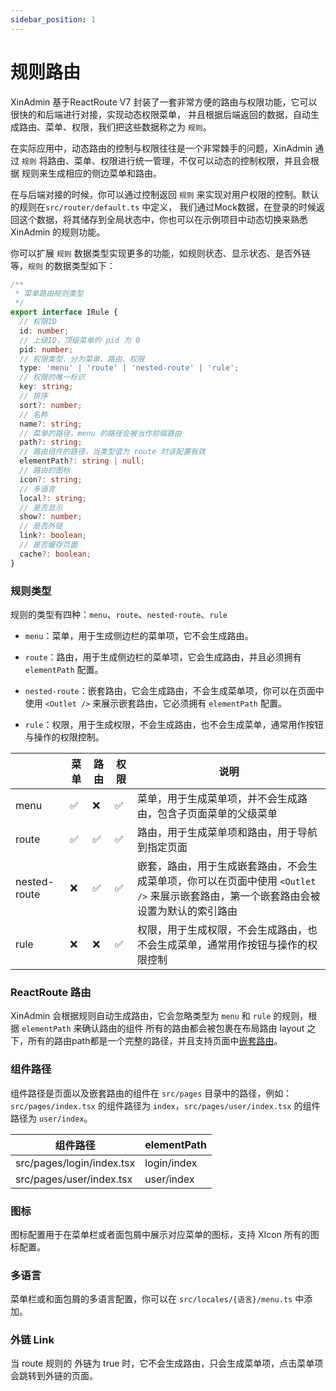 ```yaml
---
sidebar_position: 1
---
```


# 规则路由

XinAdmin 基于ReactRoute V7 封装了一套非常方便的路由与权限功能，它可以很快的和后端进行对接，实现动态权限菜单，
并且根据后端返回的数据，自动生成路由、菜单、权限，我们把这些数据称之为 `规则`。

在实际应用中，动态路由的控制与权限往往是一个非常棘手的问题，XinAdmin 通过 `规则` 将路由、菜单、权限进行统一管理，不仅可以动态的控制权限，并且会根据
规则来生成相应的侧边菜单和路由。

在与后端对接的时候，你可以通过控制返回 `规则` 来实现对用户权限的控制。默认的规则在`src/router/default.ts` 中定义，
我们通过Mock数据，在登录的时候返回这个数据，将其储存到全局状态中，你也可以在示例项目中动态切换来熟悉 XinAdmin 的规则功能。

你可以扩展 `规则` 数据类型实现更多的功能，如规则状态、显示状态、是否外链等，`规则` 的数据类型如下：

```ts
/**
 * 菜单路由规则类型
 */
export interface IRule {
  // 权限ID
  id: number;
  // 上级ID，顶级菜单的 pid 为 0
  pid: number;
  // 权限类型，分为菜单、路由、权限
  type: 'menu' | 'route' | 'nested-route' | 'rule';
  // 权限的唯一标识
  key: string;
  // 排序
  sort?: number;
  // 名称
  name?: string;
  // 菜单的路径，menu 的路径会被当作前缀路由
  path?: string;
  // 路由组件的路径，当类型值为 route 时该配置有效
  elementPath?: string | null;
  // 路由的图标
  icon?: string;
  // 多语言
  local?: string;
  // 是否显示
  show?: number;
  // 是否外链
  link?: boolean;
  // 是否缓存页面
  cache?: boolean;
}
```

### 规则类型

规则的类型有四种：`menu`、`route`、`nested-route`、`rule`

- `menu`：菜单，用于生成侧边栏的菜单项，它不会生成路由。

- `route`：路由，用于生成侧边栏的菜单项，它会生成路由，并且必须拥有 `elementPath` 配置。

- `nested-route`：嵌套路由，它会生成路由，不会生成菜单项，你可以在页面中使用 `<Outlet />` 来展示嵌套路由，它必须拥有 `elementPath` 配置。

- `rule`：权限，用于生成权限，不会生成路由，也不会生成菜单，通常用作按钮与操作的权限控制。

|              | 菜单 | 路由 | 权限 | 说明                                                                        |
|--------------|----|----|----|---------------------------------------------------------------------------|
| menu         | ✅  | ❌  | ✅  | 菜单，用于生成菜单项，并不会生成路由，包含子页面菜单的父级菜单                                           |
| route        | ✅  | ✅  | ✅  | 路由，用于生成菜单项和路由，用于导航到指定页面                                                   |
| nested-route | ❌  | ✅  | ✅  | 嵌套，路由，用于生成嵌套路由，不会生成菜单项，你可以在页面中使用 `<Outlet />` 来展示嵌套路由，第一个嵌套路由会被设置为默认的索引路由 |
| rule         | ❌  | ❌  | ✅  | 权限，用于生成权限，不会生成路由，也不会生成菜单，通常用作按钮与操作的权限控制                                   |


### ReactRoute 路由

XinAdmin 会根据规则自动生成路由，它会忽略类型为 `menu` 和 `rule` 的规则，根据 `elementPath` 来确认路由的组件
所有的路由都会被包裹在布局路由 layout 之下，所有的路由path都是一个完整的路径，并且支持页面中[嵌套路由](/ui/nested-route/rule)。

### 组件路径

组件路径是页面以及嵌套路由的组件在 `src/pages` 目录中的路径，例如：`src/pages/index.tsx` 的组件路径为 `index`，`src/pages/user/index.tsx` 的组件路径为 `user/index`。

| 组件路径                      | elementPath |
|---------------------------|-------------|
| src/pages/login/index.tsx | login/index |
| src/pages/user/index.tsx  | user/index  |


### 图标

图标配置用于在菜单栏或者面包屑中展示对应菜单的图标，支持 XIcon 所有的图标配置。

### 多语言

菜单栏或和面包屑的多语言配置，你可以在 `src/locales/{语言}/menu.ts` 中添加。

### 外链 Link

当 route 规则的 外链为 true 时，它不会生成路由，只会生成菜单项，点击菜单项会跳转到外链的页面。